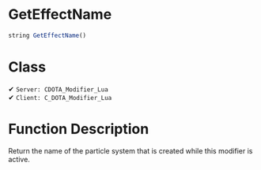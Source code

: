 # GetEffectName
```js
string GetEffectName()
```
# Class
✔ `Server: CDOTA_Modifier_Lua`  
✔ `Client: C_DOTA_Modifier_Lua`  

# Function Description
Return the name of the particle system that is created while this modifier is active.
